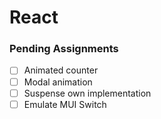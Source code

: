 # React 

### Pending Assignments

- [ ] Animated counter
- [ ] Modal animation
- [ ] Suspense own implementation
- [ ] Emulate MUI Switch